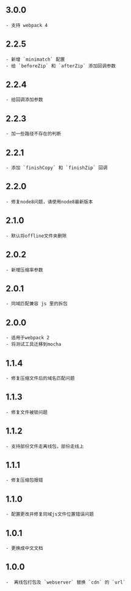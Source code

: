 ## 3.0.0
	- 支持 webpack 4

## 2.2.5
	- 新增 `minimatch` 配置
	- 给 `beforeZip` 和 `afterZip` 添加回调参数

## 2.2.4
	- 给回调添加参数

## 2.2.3
	- 加一些路径不存在的判断

## 2.2.1
    - 添加 `finishCopy` 和 `finishZip` 回调

## 2.2.0
	- 修复node8问题，请使用node8最新版本

## 2.1.0
	- 默认将offline文件夹删除

## 2.0.2
	- 新增压缩率参数


## 2.0.1
	- 同域匹配兼容 js 里的拆包

## 2.0.0
	- 适用于webpack 2
	- 将测试工具迁移到mocha


## 1.1.4
	- 修复压缩文件后的域名匹配问题


## 1.1.3
	- 修复文件被锁问题


## 1.1.2
	- 支持部份文件走离线包，部份走线上


## 1.1.1
	- 修复压缩包报错


## 1.1.0
	- 配置更改并修复同域js文件位置错误问题


## 1.0.1
	- 更换成中文文档


## 1.0.0
	-  离线包打包及 `webserver` 替换 `cdn` 的 `url`